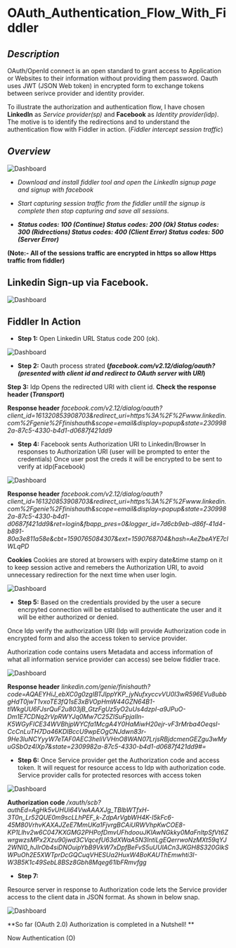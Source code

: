 # OAuth_Authentication_Flow_With_Fiddler

## *Description*

OAuth/OpenId connect is an open standard to grant access to Application or Websites to their information without providing them password. Oauth uses JWT (JSON Web token) in encrypted form to exchange tokens between serivce provider and identity provider.

To illustrate the authorization and authentication flow, I have chosen **LinkedIn** as *Service provider(sp)* and **Facebook** as *Identity provider(idp)*. The motive is to identify the redirections and to understand the authentication flow with Fiddler in action. (*Fiddler intercept session traffic*)

## *Overview*

![Dashboard](https://anishpathan.files.wordpress.com/2020/05/oauth_authflow.jpg?w=1024)

* *Download and install fiddler tool and open the LinkedIn signup page and signup with facebook*

* *Start capturing session traffic from the fiddler untill the signup is complete then stop capturing and save all sessions.*
* ***Status codes: 100 (Continue) Status codes: 200 (Ok) Status codes: 300 (Ridrections) Status codes: 400 (Client Error) Status codes: 500 (Server Error)***

**(Note:- All of the sessions traffic are encrypted in https so allow Https traffic from fiddler)**

## **Linkedin Sign-up via Facebook.**

![Dashboard](https://s2.aconvert.com/convert/p3r68-cdx67/ttwkz-jw3sl.png)

## **Fiddler In Action** 

* **Step 1:** Open Linkedin URL Status code 200 (ok).

![Dashboard](https://anishpathan.files.wordpress.com/2020/05/4.png?w=1024)

* **Step 2:** Oauth process strated **(*facebook.com/v2.12/dialog/oauth? (presented with client id and redirect to OAuth server with URI*)**

**Step 3:** Idp Opens the redirected URI with client id.
**Check the response header (*Transport*)**

**Response header** 
*facebook.com/v2.12/dialog/oauth?client_id=161320853908703&redirect_uri=https%3A%2F%2Fwww.linkedin.com%2Fgenie%2Ffinishauth&scope=email&display=popup&state=2309982a-87c5-4330-b4d1-d0687f421dd9*


* **Step 4:** Facebook sents Authorization URI to Linkedin/Browser In responses to Authorization URI (user will be prompted to enter the credentials) Once user post the creds it will be encrypted to be sent to verify at idp(Facebook)

![Dashboard](https://anishpathan.files.wordpress.com/2020/05/5.png?w=1024)

**Response header** 
*facebook.com/v2.12/dialog/oauth?client_id=161320853908703&redirect_uri=https%3A%2F%2Fwww.linkedin.com%2Fgenie%2Ffinishauth&scope=email&display=popup&state=2309982a-87c5-4330-b4d1-d0687f421dd9&ret=login&fbapp_pres=0&logger_id=7d6cb9eb-d86f-41d4-b891-80a3e811a58e&cbt=1590765084307&ext=1590768704&hash=AeZbeAYE7clWLqPD*

**Cookies**
Cookies are stored at browsers with expiry date&time stamp on it to keep session active and remebers the Authorization URI, to avoid unnecessary redirection for the next time when user login.

![Dashboard](https://anishpathan.files.wordpress.com/2020/05/7.png?w=1024)

* **Step 5:** Based on the credentials provided by the user a secure encrpyted connection will be establised to authenticate the user and it will be either authorized or denied.

Once Idp verify the authorization URI (Idp will provide Authorization code in encrypted form and also the access token to service provider.

Authorization code contains users Metadata and access information of what all information service provider can access) see below fiddler trace.

![Dashboard](https://anishpathan.files.wordpress.com/2020/05/6.png?w=1024)

**Response header** 
*linkedin.com/genie/finishauth?code=AQAEYHiJ_ebXC0g0zgIBTJIppYKP_jyNufxyccvVU0I3wR596EVu8ubbgHdT0jwT1vxoTE3fQ1sE3xBVOpHmW44GZN64B1-tlWkgUU6FJsrQuF2u803jB_GtzFgUz5yO2uUs4dzpI-a9JPuO-Dm1E7CDNq2rVpRWYJq0Mw7C25ZISuFpjaIln-K5WGyFICE34WVBhjpWYCfa1McgA4Y0HaMiwH20ejr-vF3rMrba4OeqsI-CcCnLuTH7Da46KDlBccU9wpEOgCNJdwn83r-9He3luNCYyyW7eTAF0AEC3heliVVHnO8WAN07LrjsRBjdcmenGEZgu3wMyuGSbOz4lXp7&state=2309982a-87c5-4330-b4d1-d0687f421dd9#_=_*

* **Step 6:** 
Once Service provider get the Authorization code and access token. It will request for resource access to Idp with authorization code. Service provider calls for protected resorces with access token 

![Dashboard](https://anishpathan.files.wordpress.com/2020/05/8.png?w=1024)

**Authorization code** 
*/xauth/scb?_authEd=AgHk5vUHUi64VwAAAXJg_TBlbWTfxH_-3T0n_Lr52QUE0m9scLLhPEF_k-ZdpArVgbWH4K-I5kFc6-45M80VrhvKAXAJZeE7MmUKa1FjvrgBCAiURWVhpKwCOE8-KP1Llhv2w6C047KXGMG2PHPofDmvUFhdoouJKlAwNGkky0MaFnltpSfVt6ZwrgwzsMPx2Xzu90jwd3CVqcefU63dXWaA5N3lntiLgEQerrwoNzMXt59qYJ2WNI0_hJIrOb4siDNOuipYbB9VkW7xDpfBeFvS5uUUlACn3JKGH8S320GlkSWPuOh2E5XWTprDcGQCuqVHESUa2HuxW4BoKAUThEmwhti3I-W3B5K1c49SebL8BSz8Gbh8Mqeg61lbFRmvfgg*

* **Step 7:**

Resource server in response to Authorization code lets the Service provider access to the client data in JSON format. As shown in below snap.

![Dashboard](https://anishpathan.files.wordpress.com/2020/05/9.png?w=1024)

**So far (OAuth 2.0) Authorization is completed in a Nutshell! **

Now Authentication (O)
